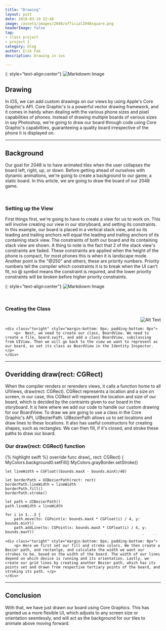 ```yaml
---
title: "Drawing"
layout: post
date: 2019-03-19 22:48
image: /assets/images/2048/official2048square.png
headerImage: false
tag:
- class project
- project 1
category: blog
author: Erik Fok
description: Drawing in ios

---
```


{: style="text-align:center"}
![Markdowm Image][7]

## Drawing

<div>
    <p> In iOS, we can add custom drawings on our views by using Apple's Core Graphic's API. Core Graphic's is a powerful vector drawing framework, and it comes in handy when dealing with the various phone sizes and pixel capabilities of phones. Instead of drawing multiple boards of various sizes in say Photoshop, we're going to draw our board through code using Core Graphic's capabiltiies, guaranteeing a quality board irrespective of the phone it is displayed on.  </p>
</div>

---

## Background

Our goal for 2048 is to have animated tiles when the user collapses the board left, right, up, or down. Before getting ahead of ourselves with dynamic animations, we're going to create a background to our game, a static board. In this article, we are going to draw the board of our 2048 game. 

<br>

### Setting up the View


<div>
    <p> First things first, we're going to have to create a view for us to work on. This will involve creating our view in our storyboard, and setting its constraints. In this example, our board is placed in a vertical stack view, and so its leading and trailing anchors will equal the leading and trailing anchors of its containing stack view. The constraints of both our board and its containing stack view are shown. A thing to note is the fact that 2 of the stack view's constraints are faded. These constraints are applied when the height of the phone is compact, for most phones this is when it is landscape mode. Another point is the "@250" and others, these are priority numbers. Priority numbers tell the compiler which constraints it is  to break when the UI can't fit, no @ symbol means the constraint is required, and the lower priority constraints will be broken before higher priority constraints. </p>
</div>

{: style="text-align:center"}
![Markdowm Image][8]

<br>

### Creating the Class

<div class="side-by-side" style="margin-bottom: 0px; margin-top: 0px; padding-bottom: 0px">
    <div class="toleft" style="text-align:right; margin-top: 8px; margin-bottom: 0px;">
        <img class="image" src="https://eriktanner.github.io/SwiftAppBlog/assets/images/drawing/class_selection.png" alt="Alt Text">
    </div>

    <div class="toright" style="margin-bottom: 0px; padding-bottom: 0px">
        <p>  Next, we need to create our class, BoardView. We need to create a file, board.swift, and add a class BoardView, subclassing from UIView. Then we will go back to the view we want to represent as our board, as set its class as BoardView in the Identity Inspector. </p>
    </div>
</div>

---

## Overidding draw(rect: CGRect)

<div>
    <p> When the compiler renders or rerenders views, it calls a function home to all UIViews, draw(rect: CGRect). CGRect represents a location and a size on screen, in our case, this CGRect will represent the location and size of our board, which is decided by the contraints given to our board in the storyboard. It is here where we add our code to handle our custom drawing for our BoardView. To draw we are going to use a class in the Core Graphic's API, UIBezierPath. UIBezierPath allows us to set locations and draw lines to these locations. It also has useful constructors for creating shapes, such as rectangles. We can then fill, if it's closed, and stroke these paths to draw our board.</p>
</div>

### Our draw(rect: CGRect) function

<div class="side-by-side" style="margin-bottom: 0px; margin-top: 0px; padding-bottom: 0">
    <div class="toleft" style="max-height: 250px !important; overflow-y: auto !important; padding-bottom: 10">
{% highlight swift %}
override func draw(_ rect: CGRect) {
    MyColors.background0.setFill()
    MyColors.grayBorder.setStroke()
        
    let lineWidth = CGFloat((bounds.maxX - bounds.minX)/40)
        
    let borderPath = UIBezierPath(rect: rect)
    borderPath.lineWidth = lineWidth
    borderPath.fill()
    borderPath.stroke()
        
    let path = UIBezierPath()
    path.lineWidth = lineWidth
        
    for i in 1...3 {
        path.move(to: CGPoint(x: bounds.maxX * CGFloat(i) / 4, y: bounds.minY))
        path.addLine(to: CGPoint(x: bounds.maxX * CGFloat(i) / 4, y: bounds.maxY))
        path.move(to: CGPoint(x: bounds.minX, y: bounds.maxY * CGFloat(i) / 4))
        path.addLine(to: CGPoint(x: bounds.maxX, y: bounds.maxY * CGFloat(i) / 4))
    }
        
    path.stroke()
}
{% endhighlight %}
    </div>

    <div class="toright" style="margin-bottom: 0px; padding-bottom: 0px">
        <p> Here we first set our fill and stroke colors. We then create a Bezier path, and rectanlge, and calculate the width we want our strokes to be, based on the width of the board. The width of our lines depend on which device is running and its orientation. Lastly, we create our grid lines by creating another Bezier path, which has its points set and drawn from respective tertiary points of the board, and stroking its path. </p>
    </div>
</div>

 ---

## Conclusion

<div>
    <p> With that, we have just drawn our board using Core Graphics. This has granted us a more flexible UI, which adjusts to any screen size or orientation seemlessly, and will act as the background for our tiles to animate above moving forward. </p>
</div>


[7]: https://eriktanner.github.io/SwiftAppBlog/assets/images/drawing/board.png
[8]: https://eriktanner.github.io/SwiftAppBlog/assets/images/drawing/story.png


